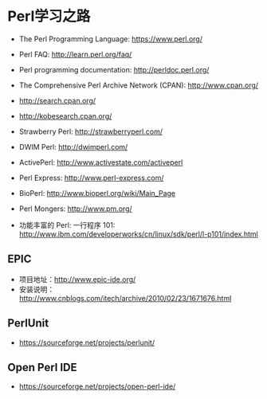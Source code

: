 # Perl学习之路

* The Perl Programming Language: <https://www.perl.org/>
* Perl FAQ: <http://learn.perl.org/faq/>
* Perl programming documentation: <http://perldoc.perl.org/>
* The Comprehensive Perl Archive Network (CPAN): <http://www.cpan.org/>
* <http://search.cpan.org/>
* <http://kobesearch.cpan.org/>

* Strawberry Perl: <http://strawberryperl.com/>
* DWIM Perl: <http://dwimperl.com/>
* ActivePerl: <http://www.activestate.com/activeperl>
* Perl Express: <http://www.perl-express.com/>
* BioPerl: <http://www.bioperl.org/wiki/Main_Page>
* Perl Mongers: <http://www.pm.org/>

* 功能丰富的 Perl: 一行程序 101: <http://www.ibm.com/developerworks/cn/linux/sdk/perl/l-p101/index.html>

## EPIC

* 项目地址：<http://www.epic-ide.org/>
* 安装说明：<http://www.cnblogs.com/itech/archive/2010/02/23/1671676.html>

## PerlUnit

* <https://sourceforge.net/projects/perlunit/>

## Open Perl IDE

* <https://sourceforge.net/projects/open-perl-ide/>